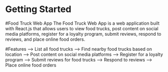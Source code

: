 # Getting Started

#Food Truck Web App
The Food Truck Web App is a web application built with React.js that allows users to view food trucks, post content on social media platforms, register for a loyalty program, submit reviews, respond to reviews, and place online food orders.

#Features
--> List all food trucks
-->  Find nearby food trucks based on location
-->  Post content on social media platforms
-->  Register for a loyalty program
-->  Submit reviews for food trucks
-->  Respond to reviews
-->  Place online food orders






